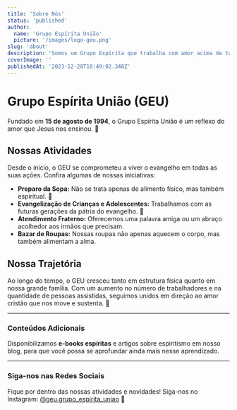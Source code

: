 ```yaml
---
title: 'Sobre Nós'
status: 'published'
author:
  name: 'Grupo Espírita União'
  picture: '/images/logo-geu.png'
slug: 'about'
description: 'Somos um Grupo Espírita que trabalha com amor acima de tudo.'
coverImage: ''
publishedAt: '2023-12-28T18:49:02.348Z'
---
```


# Grupo Espírita União (GEU)

Fundado em **15 de agosto de 1994**, o Grupo Espírita União é um reflexo do amor que Jesus nos ensinou. 💖

## Nossas Atividades

Desde o início, o GEU se comprometeu a viver o evangelho em todas as suas ações. Confira algumas de nossas iniciativas:

- **Preparo da Sopa:** Não se trata apenas de alimento físico, mas também espiritual. 🍲
- **Evangelização de Crianças e Adolescentes:** Trabalhamos com as futuras gerações da pátria do evangelho. 🌱
- **Atendimento Fraterno:** Oferecemos uma palavra amiga ou um abraço acolhedor aos irmãos que precisam.
- **Bazar de Roupas:** Nossas roupas não apenas aquecem o corpo, mas também alimentam a alma. 

## Nossa Trajetória

Ao longo do tempo, o GEU cresceu tanto em estrutura física quanto em nossa grande família. Com um aumento no número de trabalhadores e na quantidade de pessoas assistidas, seguimos unidos em direção ao amor cristão que nos move e sustenta. 🙏

---

### Conteúdos Adicionais

Disponibilizamos **e-books espíritas** e artigos sobre espiritismo em nosso blog, para que você possa se aprofundar ainda mais nesse aprendizado.

---

### Siga-nos nas Redes Sociais

Fique por dentro das nossas atividades e novidades! Siga-nos no Instagram: [@geu.grupo_espirita_uniao](https://www.instagram.com/geu.grupo_espirita_uniao/) 📲